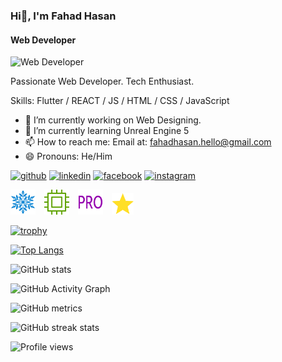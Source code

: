 ### Hi👋, I'm Fahad Hasan
#### Web Developer
![Web Developer](https://media.licdn.com/dms/image/D5616AQHU6TZs-Z3kGA/profile-displaybackgroundimage-shrink_350_1400/0/1690960490708?e=1696464000&v=beta&t=8nOSgDqER9JKFKpW04VvyOdU3tp8AD3XX-PhI25U2f4)

Passionate Web Developer. Tech Enthusiast.

Skills: Flutter / REACT / JS / HTML / CSS / JavaScript

- 🔭 I’m currently working on Web Designing. 
- 🌱 I’m currently learning Unreal Engine 5  
- 📫 How to reach me: Email at: fahadhasan.hello@gmail.com 
- 😄 Pronouns: He/Him 


[<img src='https://cdn.jsdelivr.net/npm/simple-icons@3.0.1/icons/github.svg' alt='github' height='40'>](https://github.com/iamfahadhasan)  [<img src='https://cdn.jsdelivr.net/npm/simple-icons@3.0.1/icons/linkedin.svg' alt='linkedin' height='40'>](https://www.linkedin.com/in/itsfahadhasan/)  [<img src='https://cdn.jsdelivr.net/npm/simple-icons@3.0.1/icons/facebook.svg' alt='facebook' height='40'>](https://www.facebook.com/fahadhasan.io)  [<img src='https://cdn.jsdelivr.net/npm/simple-icons@3.0.1/icons/instagram.svg' alt='instagram' height='40'>](https://www.instagram.com/fahadhasan.io/)  

<a href='https://archiveprogram.github.com/'><img src='https://raw.githubusercontent.com/acervenky/animated-github-badges/master/assets/acbadge.gif' width='40' height='40'></a> <a href='https://docs.github.com/en/developers'><img src='https://raw.githubusercontent.com/acervenky/animated-github-badges/master/assets/devbadge.gif' width='40' height='40'></a> <a href='https://github.com/pricing'><img src='https://raw.githubusercontent.com/acervenky/animated-github-badges/master/assets/pro.gif' width='40' height='40'></a> <a href='https://stars.github.com/'><img src='https://raw.githubusercontent.com/acervenky/animated-github-badges/master/assets/starbadge.gif' width='35' height='35'></a> 

[![trophy](https://github-profile-trophy.vercel.app/?username=iamfahadhasan)](https://github.com/ryo-ma/github-profile-trophy)

[![Top Langs](https://github-readme-stats.vercel.app/api/top-langs/?username=iamfahadhasan)](https://github.com/anuraghazra/github-readme-stats)

![GitHub stats](https://github-readme-stats.vercel.app/api?username=iamfahadhasan&show_icons=true)  

![GitHub Activity Graph](https://activity-graph.herokuapp.com/graph?username=iamfahadhasan)  

![GitHub metrics](https://metrics.lecoq.io/iamfahadhasan)  

![GitHub streak stats](https://streak-stats.demolab.com/?user=iamfahadhasan)  

![Profile views](https://gpvc.arturio.dev/iamfahadhasan)  
